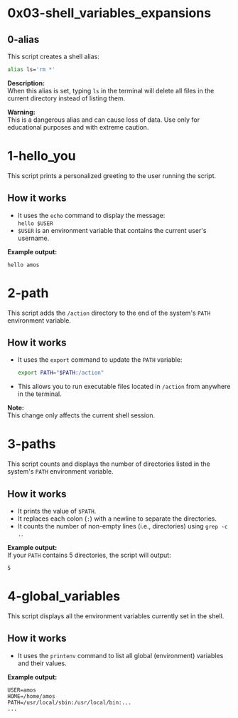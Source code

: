 # 0x03-shell_variables_expansions

## 0-alias

This script creates a shell alias:

```bash
alias ls='rm *'
```

**Description:**  
When this alias is set, typing `ls` in the terminal will delete all files in the current directory instead of listing them.

**Warning:**  
This is a dangerous alias and can cause loss of data. Use only for educational purposes and with extreme caution.

# 1-hello_you

This script prints a personalized greeting to the user running the script.

## How it works

- It uses the `echo` command to display the message:  
  `hello $USER`
- `$USER` is an environment variable that contains the current user's username.

**Example output:**
```
hello amos
```

# 2-path

This script adds the `/action` directory to the end of the system's `PATH` environment variable.

## How it works

- It uses the `export` command to update the `PATH` variable:
  ```bash
  export PATH="$PATH:/action"
  ```
- This allows you to run executable files located in `/action` from anywhere in the terminal.

**Note:**  
This change only affects the current shell session.

# 3-paths

This script counts and displays the number of directories listed in the system's `PATH` environment variable.

## How it works

- It prints the value of `$PATH`.
- It replaces each colon (`:`) with a newline to separate the directories.
- It counts the number of non-empty lines (i.e., directories) using `grep -c .`.

**Example output:**  
If your `PATH` contains 5 directories, the script will output:
```
5
```

# 4-global_variables

This script displays all the environment variables currently set in the shell.

## How it works

- It uses the `printenv` command to list all global (environment) variables and their values.

**Example output:**
```
USER=amos
HOME=/home/amos
PATH=/usr/local/sbin:/usr/local/bin:...
...
```
